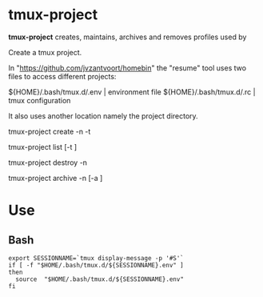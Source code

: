 # tmux-project

**tmux-project** creates, maintains, archives and removes profiles
used by 

Create a tmux project.

In "https://github.com/jvzantvoort/homebin" the "resume" tool uses
two files to access different projects:

${HOME}/.bash/tmux.d/<project>.env | environment file
${HOME}/.bash/tmux.d/<project>.rc  | tmux configuration

It also uses another location namely the project directory.

tmux-project create -n <name> -t <type> 

tmux-project list [-t <type>]

tmux-project destroy -n <name>

tmux-project archive -n <name> [-a <archive dir>]

# Use

## Bash


```
export SESSIONNAME=`tmux display-message -p '#S'`
if [ -f "$HOME/.bash/tmux.d/${SESSIONNAME}.env" ]
then
  source  "$HOME/.bash/tmux.d/${SESSIONNAME}.env"
fi
```
